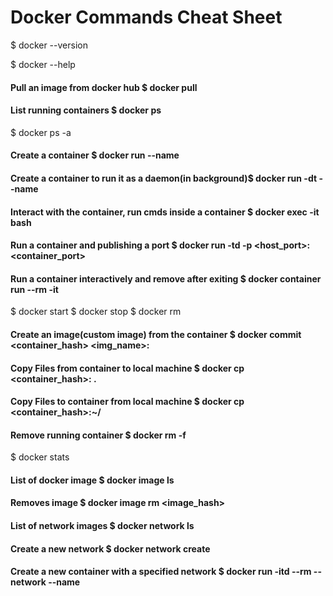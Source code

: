 # Docker Commands Cheat Sheet 

$ docker --version 

$ docker --help

#### Pull an image from docker hub $ docker pull <image>   

#### List running containers $ docker ps 
$ docker ps -a 

#### Create a container $ docker run --name <container> <image>   
 
#### Create a container to run it as a daemon(in background)$ docker run -dt --name <container> <image>    

#### Interact with the container, run cmds inside a container $ docker exec -it <container> bash

#### Run a container and publishing a port $ docker run -td -p <host_port>:<container_port> <image> 

#### Run a container interactively and remove after exiting $ docker container run --rm -it <image> 


$ docker start <container>
$ docker stop <container>
$ docker rm <container>


#### Create an image(custom image) from the container $ docker commit <container_hash> <img_name>:<version>


#### Copy Files from container to local machine $ docker cp <container_hash>:<file> . 


#### Copy Files to container from local machine $ docker cp <file> <container_hash>:~/

#### Remove running container $ docker rm -f <container>   
$ docker stats 

#### List of docker image $ docker image ls 

#### Removes image $ docker image rm <image_hash> 


#### List of network images $ docker network ls     


#### Create a new network $ docker network create <networkname>     

#### Create a new container with a specified network $ docker run -itd --rm --network <network> --name <container> <image>    
